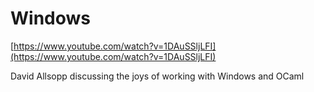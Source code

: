 # Windows

[https://www.youtube.com/watch?v=1DAuSSljLFI](https://www.youtube.com/watch?v=1DAuSSljLFI)

David Allsopp discussing the joys of working with Windows and OCaml